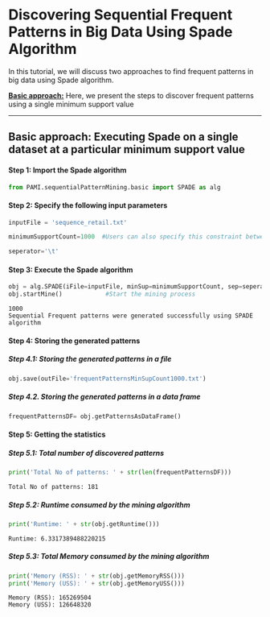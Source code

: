 # Discovering Sequential Frequent Patterns in Big Data Using Spade Algorithm

In this tutorial, we will discuss two approaches to find frequent patterns in big data using Spade algorithm.

[__Basic approach:__](#basicApproach) Here, we present the steps to discover frequent patterns using a single minimum support value

***

## <a id='basicApproach'>Basic approach: Executing Spade on a single dataset at a particular minimum support value</a>

#### Step 1: Import the Spade algorithm


```python
from PAMI.sequentialPatternMining.basic import SPADE as alg
```

#### Step 2: Specify the following input parameters


```python
inputFile = 'sequence_retail.txt'

minimumSupportCount=1000  #Users can also specify this constraint between 0 to 1.

seperator='\t'       
```

#### Step 3: Execute the Spade algorithm


```python
obj = alg.SPADE(iFile=inputFile, minSup=minimumSupportCount, sep=seperator)    #initialize
obj.startMine()            #Start the mining process
```

    1000
    Sequential Frequent patterns were generated successfully using SPADE algorithm 


#### Step 4: Storing the generated patterns

##### Step 4.1: Storing the generated patterns in a file


```python
obj.save(outFile='frequentPatternsMinSupCount1000.txt')
```

##### Step 4.2. Storing the generated patterns in a data frame


```python
frequentPatternsDF= obj.getPatternsAsDataFrame()
```

#### Step 5: Getting the statistics

##### Step 5.1: Total number of discovered patterns 


```python
print('Total No of patterns: ' + str(len(frequentPatternsDF)))
```

    Total No of patterns: 181


##### Step 5.2: Runtime consumed by the mining algorithm


```python
print('Runtime: ' + str(obj.getRuntime()))
```

    Runtime: 6.3317389488220215


##### Step 5.3: Total Memory consumed by the mining algorithm


```python
print('Memory (RSS): ' + str(obj.getMemoryRSS()))
print('Memory (USS): ' + str(obj.getMemoryUSS()))
```

    Memory (RSS): 165269504
    Memory (USS): 126648320



```python

```
